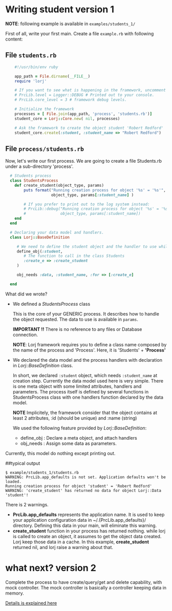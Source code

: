 # Writing student version 1

**NOTE**: following example is available in `examples/students_1/`

First of all, write your first main. Create a file `example.rb` with following content:

## File `students.rb`

``` ruby
    #!/usr/bin/env ruby

    app_path = File.dirname(__FILE__)
    require 'lorj'

    # If you want to see what is happening in the framework, uncomment debug settings.
    # PrcLib.level = Logger::DEBUG # Printed out to your console.
    # PrcLib.core_level = 3 # framework debug levels.

    # Initialize the framework
    processes = [ File.join(app_path, 'process', 'students.rb')]
    student_core = Lorj::Core.new( nil, processes)

    # Ask the framework to create the object student 'Robert Redford'
    student_core.create(:student, :student_name => "Robert Redford")
```

## File `process/students.rb`

Now, let's write our first process. We are going to create a file Students.rb
under a sub-directory 'process'.

``` ruby
  # Students process
  class StudentsProcess
    def create_student(object_type, params)
        puts format("Running creation process for object '%s' = '%s'",
                    object_type, params[:student_name] )

        # If you prefer to print out to the log system instead:
        # PrcLib::debug("Running creation process for object '%s' = '%s'",
        #               object_type, params[:student_name])
    end
  end

  # Declaring your data model and handlers.
  class Lorj::BaseDefinition

     # We need to define the student object and the handler to use while we need to create it.
     define_obj(:student,
        # The function to call in the class Students
        :create_e => :create_student
     )

     obj_needs :data, :student_name, :for => [:create_e]

  end
```

What did we wrote?

* We defined a *StudentsProcess* class

    This is the core of your GENERIC process. It describes how to handle the
    object requested. The data to use is available in `params`.

    **IMPORTANT !!** There is no reference to any files or Database connection.

    **NOTE**: Lorj framework requires you to define a class name composed by the
    name of the process and 'Process'.
    Here, it is 'Students' + **'Process'**


* We declared the data model and the process handlers with declaration in
  *Lorj::BaseDefinition* class.

    In short, we declared `:student` object, which needs `:student_name` at
    creation step.
    Currently the data model used here is very simple. There is one meta object
    with some limited attributes, handlers and parameters.
    The process itself is defined by several functions in StudentsProcess class
    with one handlers function declared by the data model.

    **NOTE** Implicitely, the framework consider that the object contains at
    least 2 attributes, :id (should be unique) and :name (string)

  We used the following feature provided by *Lorj::BaseDefinition*:
  * define_obj         : Declare a meta object, and attach handlers
  * obj_needs          : Assign some data as parameters.


Currently, this model do nothing except printing out.

##typical output

    $ example/students_1/students.rb
    WARNING: PrcLib.app_defaults is not set. Application defaults won't be loaded.
    Running creation process for object 'student' = 'Robert Redford'
    WARNING: 'create_student' has returned no data for object Lorj::Data 'student'!

There is 2 warnings.

* **PrcLib.app_defaults** represents the application name. It is used to keep
  your application configuration data in ~/.{PrcLib.app_defaults}/ directory.
  Defining this data in your main, will eliminate this warning.
* **create_student** function in your process has returned nothing. while lorj
  is called to create an object, it assumes to get the object data created. Lorj
  keep those data in a cache. In this example, **create_student** returned nil,
  and lorj raise a warning about that.

# what next? version 2

Complete the process to have create/query/get and delete capability, with mock controller.
The mock controller is basically a controller keeping data in memory.

[Details is explained here](https://github.com/forj-oss/lorj/blob/master/example/students_2/student_v2.md)
